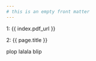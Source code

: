 ```yaml
---
# this is an empty front matter
---
```


1: {{ index.pdf_url }}

2: {{ page.title }}

plop lalala blip
